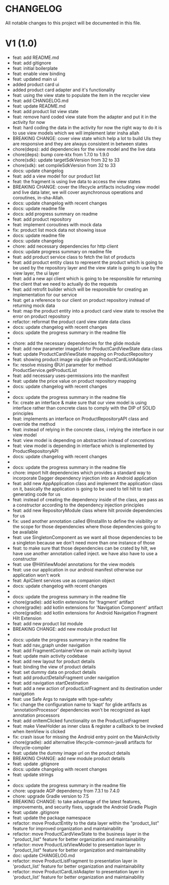 # CHANGELOG

All notable changes to this project will be documented in this file.

# V1 (1.0)

- feat: add README.md
- feat: add gitignore
- feat: initial boilerplate
- feat: enable view binding
- feat: updated main ui
- added product card ui
- added product card adapter and it's functionality
- feat: using the view state to populate the item in the recycler view
- feat: add CHANGELOG.md
- feat: update README.md
- feat: add product list view state
- feat: remove hard coded view state from the adapter and put it in the activity for now
- feat: hard coding the data in the activity for now
  the right way to do it is to use view models which we will implement later insha allah
- BREAKING CHANGE: cover view state which help a lot to build UIs
  they are responsive and they are always consistent in between states
- chore(deps): add dependencies for the view model and the live data
- chore(deps): bump core-ktx from 1.7.0 to 1.9.0
- chore(sdk): update targetSdkVersion from 32 to 33
- chore(sdk): set compileSdkVersion from 32 to 33
- docs: update changelog
- feat: add a view model for our product list
- feat: the fragment is using live data to access the view states
- BREAKING CHANGE: cover the lifecycle artifacts including view model and live data later, we will
  cover asynchronous operations and coroutines, in-sha-Allah.
- docs: update changelog with recent changes
- docs: update readme file
- docs: add progress summary on readme
- feat: add product repository
- feat: implement coroutines with mock data
- fix: product list mock data not showing issue
- docs: update readme file
- docs: update changelog
- chore: add necessary dependencies for http client
- docs: update progress summary on readme file
- feat: add product service class to fetch the list of products
- feat: add product entity class to represent the product which is going to be used by the
  repository layer and the view state is going to use by the view layer, the ui layer
- feat: add a new api client which is going to be responsible for returning the client that we need
  to actually do the requests
- feat: add retrofit builder which will be responsible for creating an implementation for our
  service
- feat: get a reference to our client on product repository instead of returning mock data
- feat: map the product entity into a product card view state to resolve the error on product
  repository
- refactor: reformat the product card view state data class
- docs: update changelog with recent changes
- docs: update the progress summary in the readme file
-
- chore: add the necessary dependencies for the glide module
- feat: add new parameter imageUrl for ProductCardViewState data class
- feat: update ProductCardViewState mapping on ProductRepository
- feat: showing product image via glide on ProductCardListAdapter
- fix: resolve missing @Url parameter for method ProductService.getProductList
- feat: add necessary uses-permissions into the manifest
- feat: update the price value on product repository mapping
- docs: update changelog with recent changes
-
- docs: update the progress summary in the readme file
- fix: create an interface & make sure that our view model is using interface rather than concrete
  class to comply with the DIP of SOLID principles
- feat: implements an interface on ProductRepositoryAPI class and override the method
- feat: instead of relying in the concrete class, i relying the interface in our view model
- feat: view model is depending on abstraction instead of concretions
- feat: view model is depending in interface which is implemented by ProductRepositoryAPI
- docs: update changelog with recent changes
-
- docs: update the progress summary in the readme file
- chore: import hilt dependencies which provides a standard way to incorporate Dagger dependency
  injection into an Android application
- feat: add new AppApplication class and implement the application class on it, basically the
  application is going to be used to tell hilt to start generating code for us
- feat: instead of creating the dependency inside of the class, are pass as a constructor according
  to the dependency injection principles
- feat: add new RepositoryModule class where hilt provide dependencies for us
- fix: used another annotation called @InstallIn to define the visibility or the scope for those
  dependencies where those dependencies going to be available
- feat: use SingletonComponent as we want all those dependencies to be a singleton because we don't
  need more than one instance of those
- feat: to make sure that those dependencies can be crated by hilt, we have use another annotation
  called inject. we have also have to use a constructor
- feat: use @HiltViewModel annotations for the view models
- feat: use our application in our android manifest otherwise our application won't work
- feat: ApiClient services use as companion object
- docs: update changelog with recent changes
-
- docs: update the progress summary in the readme file
- chore(gradle): add kotlin extensions for 'fragment' artifact
- chore(gradle): add kotlin extensions for 'Navigation Component' artifact
- chore(gradle): add kotlin extensions for Android Navigation Fragment Hilt Extension
- feat: add new product list module
- BREAKING CHANGE: add new module product list
-
- docs: update the progress summary in the readme file
- feat: add nav_graph under navigation
- feat: add FragmentContainerView on main activity layout
- feat: update main activity codebase
- feat: add new layout for product details
- feat: binding the view of product details
- feat: set dummy data on product details
- feat: add productDetailsFragment under navigation
- feat: add navigation startDestination
- feat: add a new action of productListFragment and its destination under navigation
- feat: use Safe Args to navigate with type-safety
- fix: change the configuration name to 'kapt' for glide artifacts as 'annotationProcessor'
  dependencies won't be recognized as kapt annotation processors
- feat: add onItemClicked functionality on the ProductListFragment
- feat: make ViewHolder as inner class & register a callback to be invoked when itemView is clicked
- fix: crash issue for missing the Android entry point on the MainActivity
- chore(gradle): add alternative lifecycle-common-java8 artifacts for lifecycle-compiler
- feat: update the dummy image url on the product details
- BREAKING CHANGE: add new module product details
- feat: update .gitignore
- docs: update changelog with recent changes
- feat: update strings
-
- docs: update the progress summary in the readme file
- chore: upgrade AGP dependency from 7.3.1 to 7.4.0
- chore: upgrade Gradle version to 7.5
- BREAKING CHANGE: to take advantage of the latest features, improvements, and security fixes,
  upgrade the Android Gradle Plugin
- feat: update .gitignore
- feat: update the package namespace
- refactor: move ProductEntity to the data layer within the "product_list" feature for improved
  organization and maintainability
- refactor: move ProductCardViewState to the business layer in the "product_list" feature for better
  organization and maintainability
- refactor: move ProductListViewModel to presentation layer in "product_list" feature for better
  organization and maintainability
- doc: update CHANGELOG.md
- refactor: move ProductListFragment to presentation layer in 'product_list' feature for better
  organization and maintainability
- refactor: move ProductCardListAdapter to presentation layer in 'product_list' feature for better
  organization and maintainability